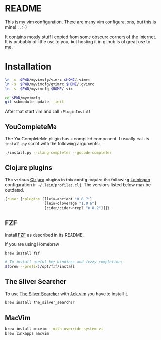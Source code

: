 # README

This is my vim configuration. There are many vim configurations, but
this is mine! ... :-)

It contains mostly stuff I copied from some obscure corners of the
Internet. It is probably of little use to you, but hosting it in github
is of great use to me.

# Installation

```bash
ln -s  $PWD/myvimcfg/vimrc $HOME/.vimrc
ln -s  $PWD/myvimcfg/gvimrc $HOME/.gvimrc
ln -s  $PWD/myvimcfg $HOME/.vim

cd $PWD/myvimcfg
git submodule update --init
```

After that start vim and call `:PluginInstall`

## YouCompleteMe

The YouCompleteMe plugin has a compiled component. I usually call its
`install.py` script with the following arguments:

```bash
./install.py --clang-completer --gocode-completer
```

## Clojure plugins

The various [Clojure](http://clojure.org) plugins in this config require
the following [Leiningen](http://leiningen.org) configuration in
`~/.lein/profiles.clj`. The versions listed below may be outdated.

```clojure
{:user {:plugins [[lein-ancient "0.6.7"]
                  [lein-cloverage "1.0.6"]
                  [cider/cider-nrepl "0.8.2"]]}}
```

## FZF

Install [FZF](https://github.com/junegunn/fzf) as described in its
README.

If you are using Homebrew

```bash
brew install fzf

# To install useful key bindings and fuzzy completion:
$(brew --prefix)/opt/fzf/install
```

## The Silver Searcher

To use [The Silver Searcher](https://github.com/ggreer/the_silver_searcher)
with [Ack.vim](https://github.com/mileszs/ack.vim) you have to install
it.

```bash
brew install the_silver_searcher
```

## MacVim

```bash
brew install macvim --with-override-system-vi
brew linkapps macvim
```
